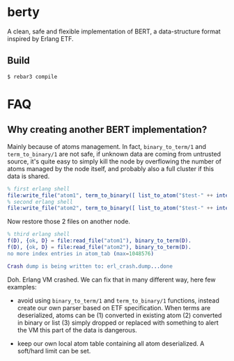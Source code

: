 # berty

A clean, safe and flexible implementation of BERT, a data-structure
format inspired by Erlang ETF.


## Build

    $ rebar3 compile

# FAQ

## Why creating another BERT implementation?

Mainly because of atoms management. In fact, `binary_to_term/1` and
`term_to_binary/1` are not safe, if unknown data are coming from
untrusted source, it's quite easy to simply kill the node by
overflowing the number of atoms managed by the node itself, and
probably also a full cluster if this data is shared.

```erlang
% first erlang shell
file:write_file("atom1", term_to_binary([ list_to_atom("$test-" ++ integer_to_list(X)) || X <- lists:seq(1,1_000_000) ])).
% second erlang shell
file:write_file("atom2", term_to_binary([ list_to_atom("$test-" ++ integer_to_list(X)) || X <- lists:seq(1_000_000,2_000_000) ])).
```

Now restore those 2 files on another node.

```erlang
% third erlang shell
f(D), {ok, D} = file:read_file("atom1"), binary_to_term(D).
f(D), {ok, D} = file:read_file("atom2"), binary_to_term(D).
no more index entries in atom_tab (max=1048576)

Crash dump is being written to: erl_crash.dump...done
```

Doh. Erlang VM crashed. We can fix that in many different way, here
few examples:

 - avoid using `binary_to_term/1` and `term_to_binary/1` functions,
   instead create our own parser based on ETF specification. When
   terms are deserialized, atoms can be (1) converted in existing atom
   (2) converted in binary or list (3) simply dropped or replaced with
   something to alert the VM this part of the data is dangerous.
   
 - keep our own local atom table containing all atom deserialized. A
   soft/hard limit can be set.
